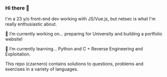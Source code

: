 ### Hi there 👋
I'm a 23 y/o front-end dev working with JS/Vue.js, but netsec is what I'm really enthusiastic about.

🔭 I’m currently working on... preparing for University and building a portfolio website!

🌱 I’m currently learning... Python and C + Reverse Engineering and Exploitation.

This repo (czarnero) contains solutions to questions, problems and exercises in a variety of languages.

<!--
**czarnero/czarnero** is a ✨ _special_ ✨ repository because its `README.md` (this file) appears on your GitHub profile.

Here are some ideas to get you started:

- 
- 👯 I’m looking to collaborate on ...
- 🤔 I’m looking for help with ...
- 💬 Ask me about ...
- 📫 How to reach me: ...
- ⚡ Fun fact: ...
-->
